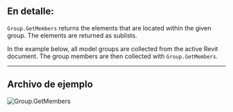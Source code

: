 ## En detalle:
`Group.GetMembers` returns the elements that are located within the given group. The elements are returned as sublists.

In the example below, all model groups are collected from the active Revit document. The group members are then collected with `Group.GetMembers`.

___
## Archivo de ejemplo

![Group.GetMembers](./Revit.Elements.Group.GetMembers_img.jpg)
